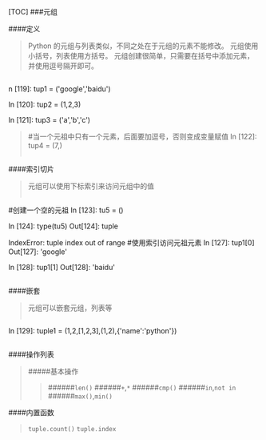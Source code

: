 [TOC]
###元组





####定义
>Python 的元组与列表类似，不同之处在于元组的元素不能修改。
元组使用小括号，列表使用方括号。
元组创建很简单，只需要在括号中添加元素，并使用逗号隔开即可。

>```python
n [119]: tup1 = ('google','baidu')
>
In [120]: tup2 = (1,2,3)
>
In [121]: tup3 = ('a','b','c')
>#当一个元祖中只有一个元素，后面要加逗号，否则变成变量赋值
In [122]: tup4 = (7,)
>```


####索引切片
>元组可以使用下标索引来访问元组中的值
>```python
#创建一个空的元祖
In [123]: tu5 = ()
>
In [124]: type(tu5)
Out[124]: tuple
>
IndexError: tuple index out of range
#使用索引访问元祖元素
In [127]: tup1[0]
Out[127]: 'google'
>
In [128]: tup1[1]
Out[128]: 'baidu'
>```



####嵌套
>元组可以嵌套元组，列表等
>```python
In [129]: tuple1 = (1,2,[1,2,3],(1,2),{'name':'python'})
>```

####操作列表
>#####基本操作
>>######`len()`
>>######`+`,`*`
>>######`cmp()`
>>######`in`,`not in`
>>######`max()`,`min()`


####内置函数
>`tuple.count()`
>`tuple.index`
